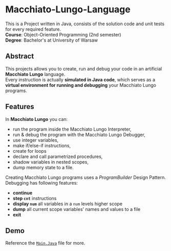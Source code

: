 # Macchiato-Lungo-Language
This is a Project written in Java, consists of the solution code and unit tests for every required feature.  
**Course**: Object-Oriented Programming (2nd semester)  
**Degree**: Bachelor's at University of Warsaw    


## Abstract
This projects allows you to create, run and debug your code in an artificial **Macchiato Lungo** language.  
Every instruction is actually **simulated in Java code**, which serves as a **virtual environment for running and debugging** your Macchiato Lungo programs.

## Features
In **Macchiato Lungo** you can:
- run the program inside the Macchiato Lungo Interpreter,
- run & debug the program with the Macchiato Lungo Debugger,
- use integer variables,
- make if/else-if instructions,
- create for loops
- declare and call parametrized procedures,
- shadow variables in nested scopes,
- dump memory state to a file.

Creating Macchiato Lungo programs uses a *ProgramBuilder* Design Pattern.
Debugging has following features:
- **continue**
- **step ```cnt```** instructions
- **display ```num```** all variables in a ```num``` levels higher scope  
- **dump** all current scope variables' names and values to a file
- **exit**

## Demo 

Reference the [```Main.Java```](https://github.com/Andreluss/Macchiato-Lungo-Language/blob/master/src/runtime/Main.java) file for more.
